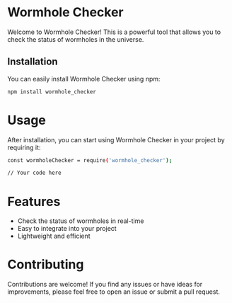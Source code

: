 # Wormhole Checker

Welcome to Wormhole Checker! This is a powerful tool that allows you to check the status of wormholes in the universe.

## Installation

You can easily install Wormhole Checker using npm:

```bash
npm install wormhole_checker
```

# Usage

After installation, you can start using Wormhole Checker in your project by requiring it:

```bash
const wormholeChecker = require('wormhole_checker');

// Your code here
```

# Features

* Check the status of wormholes in real-time
* Easy to integrate into your project
* Lightweight and efficient

# Contributing
Contributions are welcome! If you find any issues or have ideas for improvements, please feel free to open an issue or submit a pull request.
